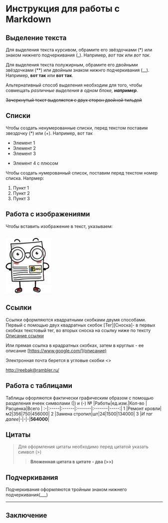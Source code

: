 # Инструкция для работы с Markdown

## Выделение текста

Для выделения текста курсивом, обрамите его звёздочками (*) или знаком нижнего подчеркивания (_). Например, *вот так* или _вот так_. 

Для выделения текста полужирным, обрамите его двойными звёздочками (**) или двойным знаком нижнго подчеркивания (__). Например, **вот так** или __вот так__.

Альтернативный способ выделения необходим для того, чтобы совмещать *различные выделения в одном блоке,  __например__*.

~~Зачеркнутый текст выделяется с двух сторон двойной тильдой~~

## Списки

Чтобы создать ненумерованные списки, перед текстом поставим звездочку (*) или (+). Например, вот так
* Элемент 1
* Элемент 2
* Элемент 3
+ Элемент 4 с плюсом

Чтобы создать нумерованный список, поставим перед текстом номер списка. Напрмер:
1. Пункт 1
2. Пункт 2
3. Пункт 3

## Работа с изображениями
Чтобы вставить изображение в текст, указываем:

![картинка робота](document.png)
---


## Ссылки

Ссылки оформляются квадратными скобками двумя способами. Первый с помощью двух квадратных скобок [Тег][Сноска]- в первых скобках текстовый тег, во вторых сноска на ссылку ниже по тексту [Описание ссылки][1]

Или прямая ссылка в крадратных скобках, затем в круглых - ее описание [https://www.google.com/](описание)


Электронная почта берется в угловые скобки <>

<http://reebak@rambler.ru/>
## Работа с таблицами
Таблицы офорляются фактически графическим образом с помощью разделения ячеек символами (|) и (-)
№ |Работы|ед.изм.|Кол-во  |Расценка|Всего |
:-|:-----|:------|:-------|:-------|-----:|
1 |Ремонт кровли|м2|356|750|456000| 
2 |Замена стропил|шт|24|1500|134000| 
3 |*И таг далее*|-|-|-|**564000**|


## Цитаты
>Для оформления цитаты необходимо перед цитатой указать символ (>)
>>**Вложенная цитата в цитате - два (>>)**

## Подчеркивания
Подчеркивания оформляются тройным знаком  нижнего подчеркивания(___)
___

## Заключение

[1]: [http://ilfire.ru/kompyutery/shpargalka-po-sintaksisu-markdown-markdaun-so-vsemi-samymi-populyarnymi-tegami/?upm_export=print#link12]